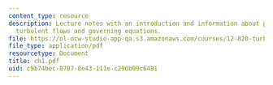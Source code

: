 ```yaml
---
content_type: resource
description: Lecture notes with an introduction and information about properties of
  turbulent flows and governing equations.
file: https://ol-ocw-studio-app-qa.s3.amazonaws.com/courses/12-820-turbulence-in-the-ocean-and-atmosphere-spring-2007/c9b74bec87878e43111ec296b09c6481_ch1.pdf
file_type: application/pdf
resourcetype: Document
title: ch1.pdf
uid: c9b74bec-8787-8e43-111e-c296b09c6481
---
```

